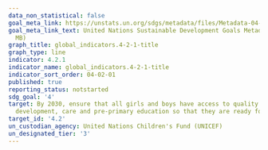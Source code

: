 ```yaml
---
data_non_statistical: false
goal_meta_link: https://unstats.un.org/sdgs/metadata/files/Metadata-04-02-01.pdf
goal_meta_link_text: United Nations Sustainable Development Goals Metadata (PDF 4.0
  MB)
graph_title: global_indicators.4-2-1-title
graph_type: line
indicator: 4.2.1
indicator_name: global_indicators.4-2-1-title
indicator_sort_order: 04-02-01
published: true
reporting_status: notstarted
sdg_goal: '4'
target: By 2030, ensure that all girls and boys have access to quality early childhood
  development, care and pre-primary education so that they are ready for primary education
target_id: '4.2'
un_custodian_agency: United Nations Children's Fund (UNICEF)
un_designated_tier: '3'
---
```

